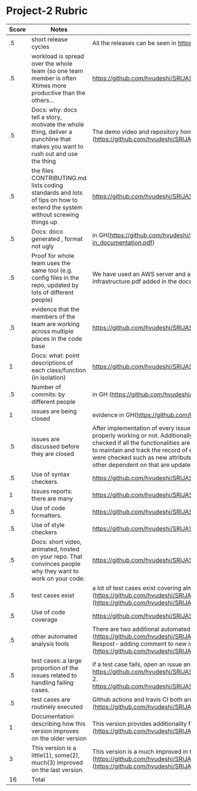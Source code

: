 # Project-2 Rubric

|Score|Notes| Evidence|
|-|-----|---------|
|.5| short release cycles| All the releases can be seen in https://github.com/hvudeshi/SRIJAS/releases |
|.5| workload is spread over the whole team (so one team member is often Xtimes more productive than the others...| https://github.com/hvudeshi/SRIJAS/graphs/contributors |
|.5|Docs: why: docs tell a story, motivate the whole thing, deliver a punchline that makes you want to rush out and use the thing | The demo video and repository homepage (README) shows this (https://github.com/hvudeshi/SRIJAS/blob/main/README.md) |
|.5|the files CONTRIBUTING.md lists coding standards and lots of tips on how to extend the system without screwing things up  | https://github.com/hvudeshi/SRIJAS/blob/main/CONTRIBUTING.md |
|.5|Docs: doco generated , format not ugly  | in GH(https://github.com/hvudeshi/SRIJAS/blob/main/docs/Scraper_Service_linked-in_documentation.pdf) |
|.5|Proof for whole team uses the same tool (e.g. config files in the repo, updated by lots of different people) | We have used an AWS server and all have worked on the AWS server. There is also Infrastructure.pdf added in the docs. https://github.com/hvudeshi/SRIJAS/graphs/contributors |
|.5|evidence that the members of the team are working across multiple places in the code base | https://github.com/hvudeshi/SRIJAS/graphs/contributors |
|1|Docs: what: point descriptions of each class/function (in isolation)  | https://github.com/hvudeshi/SRIJAS/blob/main/docs |
|.5|Number of commits: by different people  | in GH (https://github.com/hvudeshi/SRIJAS/commits/main) |
|1|issues are being closed | evidence in GH(https://github.com/hvudeshi/SRIJAS/issues?q=is%3Aissue+is%3Aclosed) |
|.5|issues are discussed before they are closed | After implementation of every issues, there's been validation based on whether the issue is properly working or not. Additionally, all the dependencies based on that issue is discussed and checked if all the functionalities are working fine. For eg. 1. Login System was added to the project to maintain and track the record of every user. After, implmenting all the necessary dependencies were checked such as new attributes are added to the database tables, main index.html file and other dependent on that are updated, etc. |
|.5|Use of syntax checkers. | https://github.com/hvudeshi/SRIJAS/blob/main/.github/workflows/main.yml |
|1|Issues reports: there are many  | https://github.com/hvudeshi/SRIJAS/issues |
|.5|Use of code formatters. | https://github.com/hvudeshi/SRIJAS/blob/main/.github/workflows/code_formatter.yml |
|.5|Use of style checkers | https://github.com/hvudeshi/SRIJAS/blob/main/.github/workflows/style_checker.yml |
|.5|Docs: short video, animated, hosted on your repo. That convinces people why they want to work on your code. | https://github.com/hvudeshi/SRIJAS/blob/main/README.md |
|.5|test cases exist  | a lot of test cases exist covering almost all the functionalities. (https://github.com/hvudeshi/SRIJAS/blob/main/tests/), (https://github.com/hvudeshi/SRIJAS/blob/main/Code/Web_app/test.php) |
|.5|Use of code coverage  | https://github.com/hvudeshi/SRIJAS/blob/main/.github/workflows/code_cov.yml |
|.5|other automated analysis tools  | There are two additional automated analysis tools 1. Close as a feature (https://github.com/hvudeshi/SRIJAS/blob/main/.github/workflows/close_as_a_feature.yml) 2. Respost- adding comment to new issue events (https://github.com/hvudeshi/SRIJAS/blob/main/.github/workflows/Respost.yml) |
|.5|test cases:.a large proportion of the issues related to handling failing cases. | if a test case fails, open an issue and fix it, evidence( 1. https://github.com/hvudeshi/SRIJAS/commit/5e0c52f474b5a31bfc5b1e81e18ecafb49d54b35 2. https://github.com/hvudeshi/SRIJAS/commit/c0d692e72aa87eef7887f03a380051c13929380c) |
|.5|test cases are routinely executed | Github actions and travis CI both are conducting regular tests. (https://github.com/hvudeshi/SRIJAS/blob/main/.travis.yml) |
|1|Documentation describing how this version improves on the older version| This version provides additionality functionalities which are described in the docs folder. (https://github.com/hvudeshi/SRIJAS/blob/main/docs/Phase-2_improvements.pdf) |
|3|This version is a little(1), some(2), much(3) improved on the last version.| This version is a much improved in the last version. (https://github.com/hvudeshi/SRIJAS/blob/main/docs/Phase-2_improvements.pdf). Final release (https://github.com/hvudeshi/SRIJAS/releases/tag/v8.0.0) has all this features included. | 
|16| Total|
